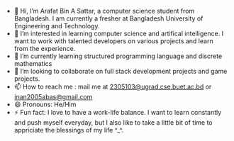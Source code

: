 - 👋 Hi, I’m Arafat Bin A Sattar, a computer science student from Bangladesh. I am currently a fresher at Bangladesh University of Engineering and Technology.
- 👀 I’m interested in learning computer science and artifical intelligence. I want to work with talented developers on various projects and learn from the experience.
- 🌱 I’m currently learning structured programming language and discrete mathematics
- 💞️ I’m looking to collaborate on full stack development projects and game projects.
- 📫 How to reach me : mail me at 2305103@ugrad.cse.buet.ac.bd or inan2005abas@gmail.com
- 😄 Pronouns: He/Him
- ⚡ Fun fact: I love to have a work-life balance. I want to learn constantly and push myself everyday, but I also like to take a little bit of time to appriciate the blessings of my life ^_^.

<!---
1nc1pher/1nc1pher is a ✨ special ✨ repository because its `README.md` (this file) appears on your GitHub profile.
You can click the Preview link to take a look at your changes.
--->
